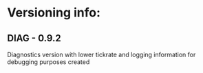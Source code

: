 # Versioning info:

## DIAG - 0.9.2
Diagnostics version with lower tickrate and logging information for debugging purposes created
